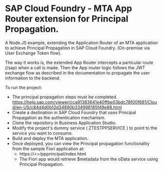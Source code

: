 # SAP Cloud Foundry - MTA App Router extension for Principal Propagation.

A Node.JS example, extending the Application Router of an MTA application to achieve Principal Propagation in SAP Cloud Foundry. (On-premise via User Exchange Token flow).

The way it works is, the extended App Router intercepts a particular route (/sap) when a call is made. Then the App router logic follows the JWT exchange flow 
as described in the documentation to propagate the user information to the backend. 

To run the project:

* The principal propagation steps must be completed. https://help.sap.com/viewer/cca91383641e40ffbe03bdc78f00f681/Cloud/en-US/c84d4d0b12d34890b334998185f49e88.html
* Create a destination in SAP Cloud Foundry that uses Principal Propagation as the authentication mechanism. 
* Clone the repository in Business Application Studio.
* Modify the project's dummy service ( ZTESTPPSERVICE ) to point to the service you want to consume.
* Build and deploy the MTA application.
* Once deployed, you can view the Principal propagation functionality from the sample Fiori application at:
    - https://<<application-router-route-in-cloud-foundry>>/ppprincipal/index.html
    - The Fiori app would retrieve $metadata from the oData service using Principal Propagation.
